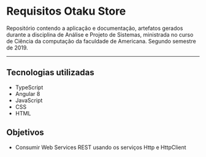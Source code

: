 # Requisitos Otaku Store

Repositório contendo a aplicação e documentação, artefatos gerados durante a disciplina de Análise e Projeto de Sistemas, ministrada no curso de Ciência da computação da faculdade de Americana. Segundo semestre de 2019.

***

## Tecnologias utilizadas
* TypeScript
* Angular 8
* JavaScript
* CSS
* HTML

## Objetivos
* Consumir Web Services REST usando os serviços Http e HttpClient
